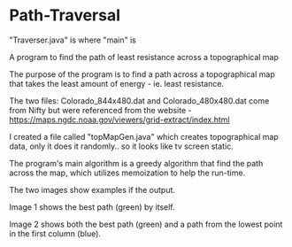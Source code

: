 # Path-Traversal

"Traverser.java" is where "main" is

A program to find the path of least resistance across a topographical map

The purpose of the program is to find a path across a topographical map that takes the least amount of energy - ie. least resistance.

The two files: Colorado_844x480.dat and Colorado_480x480.dat come from Nifty but were referenced from the website - https://maps.ngdc.noaa.gov/viewers/grid-extract/index.html

I created a file called "topMapGen.java" which creates topographical map data, only it does it randomly.. so it looks like tv screen static.

The program's main algorithm is a greedy algorithm that find the path across the map, which utilizes memoization to help the run-time.

The two images show examples if the output.

Image 1 shows the best path (green) by itself.

Image 2 shows both the best path (green) and a path from the lowest point in the first column (blue).
